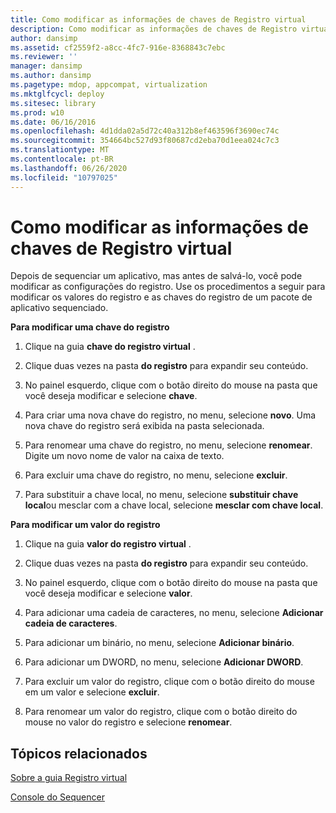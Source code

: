 ```yaml
---
title: Como modificar as informações de chaves de Registro virtual
description: Como modificar as informações de chaves de Registro virtual
author: dansimp
ms.assetid: cf2559f2-a8cc-4fc7-916e-8368843c7ebc
ms.reviewer: ''
manager: dansimp
ms.author: dansimp
ms.pagetype: mdop, appcompat, virtualization
ms.mktglfcycl: deploy
ms.sitesec: library
ms.prod: w10
ms.date: 06/16/2016
ms.openlocfilehash: 4d1dda02a5d72c40a312b8ef463596f3690ec74c
ms.sourcegitcommit: 354664bc527d93f80687cd2eba70d1eea024c7c3
ms.translationtype: MT
ms.contentlocale: pt-BR
ms.lasthandoff: 06/26/2020
ms.locfileid: "10797025"
---
```

# Como modificar as informações de chaves de Registro virtual


Depois de sequenciar um aplicativo, mas antes de salvá-lo, você pode modificar as configurações do registro. Use os procedimentos a seguir para modificar os valores do registro e as chaves do registro de um pacote de aplicativo sequenciado.

**Para modificar uma chave do registro**

1.  Clique na guia **chave do registro virtual** .

2.  Clique duas vezes na pasta **do registro** para expandir seu conteúdo.

3.  No painel esquerdo, clique com o botão direito do mouse na pasta que você deseja modificar e selecione **chave**.

4.  Para criar uma nova chave do registro, no menu, selecione **novo**. Uma nova chave do registro será exibida na pasta selecionada.

5.  Para renomear uma chave do registro, no menu, selecione **renomear**. Digite um novo nome de valor na caixa de texto.

6.  Para excluir uma chave do registro, no menu, selecione **excluir**.

7.  Para substituir a chave local, no menu, selecione **substituir chave local**ou mesclar com a chave local, selecione **mesclar com chave local**.

**Para modificar um valor do registro**

1.  Clique na guia **valor do registro virtual** .

2.  Clique duas vezes na pasta **do registro** para expandir seu conteúdo.

3.  No painel esquerdo, clique com o botão direito do mouse na pasta que você deseja modificar e selecione **valor**.

4.  Para adicionar uma cadeia de caracteres, no menu, selecione **Adicionar cadeia de caracteres**.

5.  Para adicionar um binário, no menu, selecione **Adicionar binário**.

6.  Para adicionar um DWORD, no menu, selecione **Adicionar DWORD**.

7.  Para excluir um valor do registro, clique com o botão direito do mouse em um valor e selecione **excluir**.

8.  Para renomear um valor do registro, clique com o botão direito do mouse no valor do registro e selecione **renomear**.

## Tópicos relacionados


[Sobre a guia Registro virtual](about-the-virtual-registry-tab.md)

[Console do Sequencer](sequencer-console.md)

 

 





